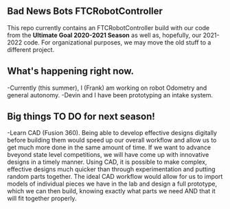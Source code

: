 ## Bad News Bots FTCRobotController
This repo currently contains an FTCRobotController build with our code from the **Ultimate Goal 2020-2021 Season** as well as, hopefully, our 2021-2022 code. For organizational purposes, we may move the old stuff to a different project.

## What's happening right now.
-Currently (this summer), I (Frank) am working on robot Odometry and general autonomy. 
-Devin and I have been prototyping an intake system.

## Big things TO DO for next season!
-Learn CAD (Fusion 360). Being able to develop effective designs digitally before building them would speed up our overall workflow and allow us to get much more done in the same amount of time. If we want to advance bveyond state level competitions, we will have come up with innovative designs in a timely manner. Using CAD, it is possible to make complex, effective designs much quicker than through experimentation and putting random parts together. The ideal CAD workflow would allow for us to import models of individual pieces we have in the lab and design a full prototype, which we can then build, knowing exactly what parts we need AND that it will fit together properly.
